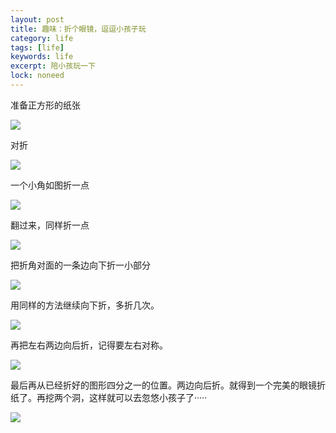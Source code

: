 ```yaml
---
layout: post
title: 趣味：折个眼镜，逗逗小孩子玩
category: life
tags: [life]
keywords: life
excerpt: 陪小孩玩一下
lock: noneed
---
```


准备正方形的纸张

![](/assets/images/2020/life/kids-fun-glass1.jpg)

对折

![](/assets/images/2020/life/kids-fun-glass2.jpg)

一个小角如图折一点

![](/assets/images/2020/life/kids-fun-glass3.jpg)

翻过来，同样折一点

![](/assets/images/2020/life/kids-fun-glass4.jpg)

把折角对面的一条边向下折一小部分

![](/assets/images/2020/life/kids-fun-glass5.jpg)

用同样的方法继续向下折，多折几次。

![](/assets/images/2020/life/kids-fun-glass6.jpg)

再把左右两边向后折，记得要左右对称。

![](/assets/images/2020/life/kids-fun-glass7.jpg)

最后再从已经折好的图形四分之一的位置。两边向后折。就得到一个完美的眼镜折纸了。再挖两个洞，这样就可以去忽悠小孩子了·····

![](/assets/images/2020/life/kids-fun-glass8.jpg)